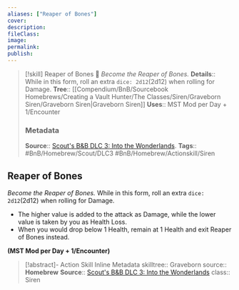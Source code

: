```yaml
---
aliases: ["Reaper of Bones"]
cover: 
description: 
fileClass: 
image: 
permalink: 
publish: 
---
```



> [!skill] Reaper of Bones 🍻
> *Become the Reaper of Bones.*
> **Details**:: While in this form, roll an extra `dice: 2d12`(2d12) when rolling for Damage.
> **Tree**:: [[Compendium/BnB/Sourcebook Homebrews/Creating a Vault Hunter/The Classes/Siren/Graveborn Siren/Graveborn Siren|Graveborn Siren]]
> **Uses**::  MST Mod per Day + 1/Encounter
>
> ### Metadata
> **Source**:: [Scout's B&B DLC 3: Into the Wonderlands](https://docs.google.com/document/d/1MLOgrWwcLNTnP9PuXrKiLImy7SUh4hXO8arVUAlmdp0/edit).
> **Tags**:: #BnB/Homebrew/Scout/DLC3 #BnB/Homebrew/Actionskill/Siren

## Reaper of Bones

*Become the Reaper of Bones.*
While in this form, roll an extra `dice: 2d12`(2d12) when rolling for Damage.
- The higher value is added to the attack as Damage, while the lower value is taken by you as Health Loss.
- When you would drop below 1 Health, remain at 1 Health and exit Reaper of Bones instead.

**(MST Mod per Day + 1/Encounter)**

>[!abstract]- Action Skill Inline Metadata
> skilltree:: Graveborn
> source:: **Homebrew**
> **Source**:: [Scout's B&B DLC 3: Into the Wonderlands](https://docs.google.com/document/d/1MLOgrWwcLNTnP9PuXrKiLImy7SUh4hXO8arVUAlmdp0/edit)
> class:: Siren
